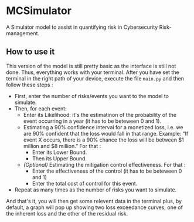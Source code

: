 # MCSimulator
A Simulator model to assist in quantifying risk in Cybersecurity Risk-management.
## How to use it
This version of the model is still pretty basic as the interface is still not done. Thus, everything works with your terminal.
After you have set the terminal in the right path of your device, execute the file `main.py` and then follow these steps :
- First, enter the number of risks/events you want to the model to simulate.
- Then, for each event:
  - Enter its Likelihood:  it's the estimatinon of the probability of the event occurring in a year (it has to be beteween 0 and 1).
  - Estimating a 90% confidence interval for a monetized loss, i.e. we are 90% confident that the loss would fall in that range. Example: “If event X occurs, there is a 90% chance the loss will be between $1 million and $8 million.” For that :
    - Enter its Lower Bound.
    - Then its Upper Bound.
  - *(Optional)* Estimating the mitigation control effectiveness. For that :
    - Enter the effectiveness of the control (it has to be beteween 0 and 1)
    - Enter the total cost of control for this event.
- Repeat as many times as the number of risks you want to simulate.

And that's it, you will then get some relevent data in the terminal plus, by default, a graph will pop up showing two loss exceedance curves; one of the inherent loss and the other of the residual risk.
